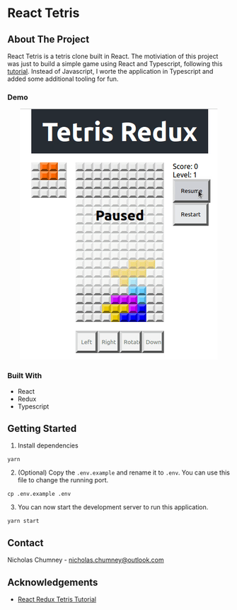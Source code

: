 # React Tetris

## About The Project

React Tetris is a tetris clone built in React. The motiviation of this project was just to build a simple game using React and Typescript, following this [tutorial](https://makeschool.org/mediabook/oa/tutorials/react-redux-tetris-app-tutorial-o4s/tetris-introduction/). Instead of Javascript, I worte the application in Typescript and added some additional tooling for fun.

### Demo
<p align="center">
  <img src="react-tetris-capture.gif" alt="animated" />
</p>

### Built With
- React
- Redux
- Typescript

## Getting Started

1) Install dependencies
```
yarn
```

2) (Optional) Copy the `.env.example` and rename it to `.env`. You can use this file to change the running port.
```
cp .env.example .env
```

3) You can now start the development server to run this application.
```
yarn start
```

## Contact

Nicholas Chumney - [nicholas.chumney@outlook.com](nicholas.chumney@outlook.com)

## Acknowledgements
- [React Redux Tetris Tutorial](https://makeschool.org/mediabook/oa/tutorials/react-redux-tetris-app-tutorial-o4s/tetris-introduction/)
